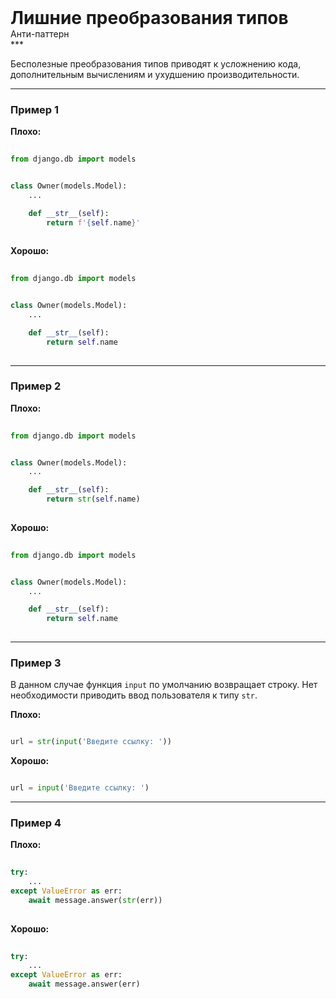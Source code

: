 
<div class="sticky-header">
  <div>
    <h1 style="margin: 0;">Лишние преобразования типов</h1>
    <p style="margin: 0;">Анти-паттерн</p>
  </div>
</div>
***

Бесполезные преобразования типов приводят к усложнению кода, дополнительным вычислениям и ухудшению производительности.

***

### Пример 1


                                    **Плохо:**

                                    ```python
                                    from django.db import models


class Owner(models.Model):
    ...

    def __str__(self):
        return f'{self.name}'
                                    ```


                                    **Хорошо:**

                                    ```python
                                    from django.db import models


class Owner(models.Model):
    ...

    def __str__(self):
        return self.name
                                    ```

***

### Пример 2


                                    **Плохо:**

                                    ```python
                                    from django.db import models


class Owner(models.Model):
    ...

    def __str__(self):
        return str(self.name)
                                    ```


                                    **Хорошо:**

                                    ```python
                                    from django.db import models


class Owner(models.Model):
    ...

    def __str__(self):
        return self.name
                                    ```

***

### Пример 3

В данном случае функция `input` по умолчанию возвращает строку. Нет необходимости приводить ввод пользователя к типу `str`.


**Плохо:**

```python
url = str(input('Введите ссылку: '))
```


**Хорошо:**

```python
url = input('Введите ссылку: ')
```

***

### Пример 4


                                **Плохо:**

                                ```python
                                try:
    ...
except ValueError as err:
    await message.answer(str(err))
                                ```


                                **Хорошо:**

                                ```python
                                try:
    ...
except ValueError as err:
    await message.answer(err)
                                ```


